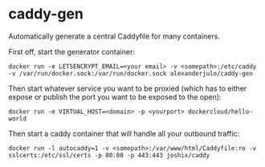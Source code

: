 # caddy-gen

Automatically generate a central Caddyfile for many containers.

First off, start the generator container:

    docker run -e LETSENCRYPT_EMAIL=<your email> -v <somepath>:/etc/caddy -v /var/run/docker.sock:/var/run/docker.sock alexanderjulo/caddy-gen

Then start whatever service you want to be proxied (which has to either expose or publish the port you want to be exposed to the open):

    docker run -e VIRTUAL_HOST=<domain> -p <yourport> dockercloud/hello-world

Then start a caddy container that will handle all your outbound traffic:

    docker run -l autocaddy=1 -v <somepath>:/var/www/html/Caddyfile:ro -v sslcerts:/etc/ssl/certs -p 80:80 -p 443:443 joshix/caddy

